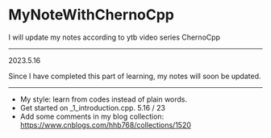 # MyNoteWithChernoCpp
I will update my notes according to ytb video series ChernoCpp

---
2023.5.16

Since I have completed this part of learning, my notes will soon be updated.

---

* My style: learn from codes instead of plain words.
* Get started on _1_introduction.cpp.                 5.16 / 23
* Add some comments in my blog collection: https://www.cnblogs.com/hhb768/collections/1520
